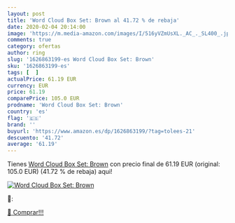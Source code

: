 ```yaml
---
layout: post
title: 'Word Cloud Box Set: Brown al 41.72 % de rebaja'
date: 2020-02-04 20:14:00
image: 'https://m.media-amazon.com/images/I/516yVZmUsXL._AC_._SL400_.jpg'
comments: true
category: ofertas
author: ring
slug: '1626863199-es Word Cloud Box Set: Brown'
sku: '1626863199-es'
tags: [  ]
actualPrice: 61.19 EUR
currency: EUR
price: 61.19
comparePrice: 105.0 EUR
prodname: 'Word Cloud Box Set: Brown'
country: 'es'
flag: '🇪🇸'
brand: ''
buyurl: 'https://www.amazon.es/dp/1626863199/?tag=tolees-21'
descuento: '41.72'
average: '61.19'
---
```


Tienes [Word Cloud Box Set: Brown](https://www.amazon.es/dp/1626863199/?tag=tolees-21) con precio final de  61.19 EUR (original: 105.0 EUR) (41.72 %  de rebaja) aqui!

[![Word Cloud Box Set: Brown](https://m.media-amazon.com/images/I/516yVZmUsXL._AC_._SL400_.jpg)](https://www.amazon.es/dp/1626863199/?tag=tolees-21)

🔎:


[🛒 Comprar!!!](https://www.amazon.es/dp/1626863199/?tag=tolees-21)
